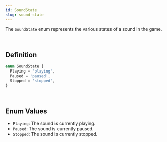 ```yaml
---
id: SoundState
slug: sound-state
---
```


The `SoundState` enum represents the various states of a sound in the game.

<br/>

## Definition

```ts
enum SoundState {
  Playing = 'playing',
  Paused = 'paused',
  Stopped = 'stopped',
}
```

<br/>

## Enum Values

- `Playing`: The sound is currently playing.
- `Paused`: The sound is currently paused.
- `Stopped`: The sound is currently stopped.